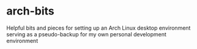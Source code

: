 # arch-bits
Helpful bits and pieces for setting up an Arch Linux desktop environment serving as a pseudo-backup for my own personal development environment